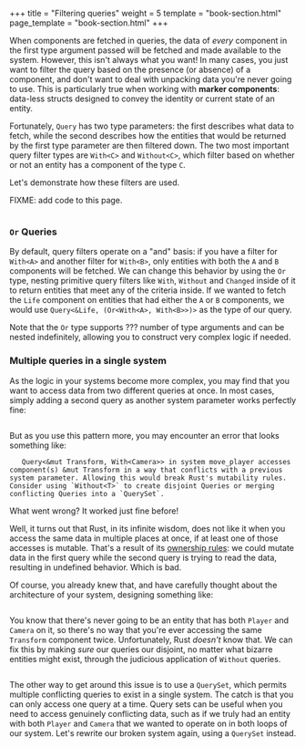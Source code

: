 +++
title = "Filtering queries"
weight = 5
template = "book-section.html"
page_template = "book-section.html"
+++

When components are fetched in queries, the data of *every* component in the first type argument passed will be fetched and made available to the system.
However, this isn't always what you want!
In many cases, you just want to filter the query based on the presence (or absence) of a component, and don't want to deal with unpacking data you're never going to use.
This is particularly true when working with **marker components**: data-less structs designed to convey the identity or current state of an entity.

Fortunately, `Query` has two type parameters: the first describes what data to fetch, while the second describes how the entities that would be returned by the first type parameter are then filtered down.
The two most important query filter types are `With<C>` and `Without<C>`, which filter based on whether or not an entity has a component of the type `C`.

Let's demonstrate how these filters are used.

FIXME: add code to this page.
```rust

```

### `Or` Queries

By default, query filters operate on a "and" basis: if you have a filter for `With<A>` and another filter for `With<B>`, only entities with both the `A` and `B` components will be fetched.
We can change this behavior by using the `Or` type, nesting primitive query filters like `With`, `Without` and `Changed` inside of it to return entities that meet any of the criteria inside.
If we wanted to fetch the `Life` component on entities that had either the `A` or `B` components, we would use `Query<&Life, (Or<With<A>, With<B>>)>` as the type of our query.

Note that the `Or` type supports ??? number of type arguments and can be nested indefinitely, allowing you to construct very complex logic if needed.

### Multiple queries in a single system

As the logic in your systems become more complex, you may find that you want to access data from two different queries at once.
In most cases, simply adding a second query as another system parameter works perfectly fine:

```rust

```

But as you use this pattern more, you may encounter an error that looks something like:

```
   Query<&mut Transform, With<Camera>> in system move_player accesses component(s) &mut Transform in a way that conflicts with a previous system parameter. Allowing this would break Rust's mutability rules. Consider using `Without<T>` to create disjoint Queries or merging conflicting Queries into a `QuerySet`.
```

What went wrong? It worked just fine before!

Well, it turns out that Rust, in its infinite wisdom,
does not like it when you access the same data in multiple places at once,
if at least one of those accesses is mutable.
That's a result of its [ownership rules](https://doc.rust-lang.org/book/ch04-01-what-is-ownership.html): we could mutate data in the first query while the second query is trying to read the data, resulting in undefined behavior.
Which is bad.

Of course, you already knew that, and have carefully thought about the architecture of your system, designing something like:

```rust

```

You know that there's never going to be an entity that has both `Player` and `Camera` on it, so there's no way that you're ever accessing the same `Transform` component twice.
Unfortunately, Rust *doesn't* know that.
We can fix this by making *sure* our queries our disjoint, no matter what bizarre entities might exist, through the judicious application of `Without` queries.

```rust

```

The other way to get around this issue is to use a `QuerySet`, which permits multiple conflicting queries to exist in a single system.
The catch is that you can only access one query at a time.
Query sets can be useful when you need to access genuinely conflicting data, such as if we truly had an entity with both `Player` and `Camera` that we wanted to operate on in both loops of our system.
Let's rewrite our broken system again, using a `QuerySet` instead.

```rust

```
